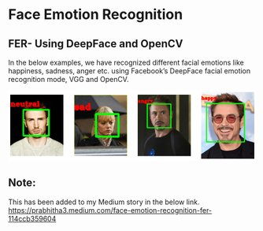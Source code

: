 # Face Emotion Recognition

## FER- Using DeepFace and OpenCV
In the below examples, we have recognized different facial emotions like happiness, sadness, anger etc. using Facebook’s DeepFace facial emotion recognition mode, VGG and OpenCV.<br>

![Image](https://github.com/Prabhitha/FaceEmotionRecognition/blob/main/Output.png)




## Note:<br>

This has been added to my Medium story in the below link.<br>
https://prabhitha3.medium.com/face-emotion-recognition-fer-114ccb359604
